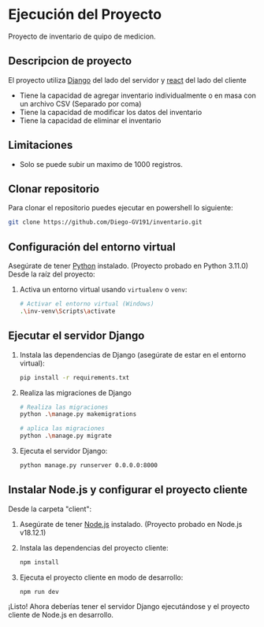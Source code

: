 # Ejecución del Proyecto

Proyecto de inventario de quipo de medicion.

## Descripcion de proyecto
El proyecto utiliza [Django](https://www.djangoproject.com/) del lado del servidor y [react](https://vitejs.dev/guide/) del lado del cliente

- Tiene la capacidad de agregar inventario individualmente o en masa con un archivo CSV (Separado por coma) 
- Tiene la capacidad de modificar los datos del inventario
- Tiene la capacidad de eliminar el inventario

## Limitaciones

- Solo se puede subir un maximo de 1000 registros.

## Clonar repositorio

Para clonar el repositorio puedes ejecutar en powershell lo siguiente:

```bash
git clone https://github.com/Diego-GV191/inventario.git
```

## Configuración del entorno virtual

Asegúrate de tener [Python](https://www.python.org/) instalado. (Proyecto probado en Python 3.11.0) Desde la raíz del proyecto:

1. Activa un entorno virtual usando `virtualenv` o `venv`:
    ```bash
    # Activar el entorno virtual (Windows)
    .\inv-venv\Scripts\activate
    ```

## Ejecutar el servidor Django

1. Instala las dependencias de Django (asegúrate de estar en el entorno virtual):
    ```bash
    pip install -r requirements.txt
    ```
2. Realiza las migraciones de Django
   ```bash
   # Realiza las migraciones
   python .\manage.py makemigrations
   
   # aplica las migraciones
   python .\manage.py migrate
   ```
3. Ejecuta el servidor Django:
    ```bash
    python manage.py runserver 0.0.0.0:8000
    ```

## Instalar Node.js y configurar el proyecto cliente

Desde la carpeta "client":

1. Asegúrate de tener [Node.js](https://nodejs.org/en) instalado. (Proyecto probado en Node.js v18.12.1)

2. Instala las dependencias del proyecto cliente:
    ```bash
    npm install
    ```

3. Ejecuta el proyecto cliente en modo de desarrollo:
    ```bash
    npm run dev
    ```

¡Listo! Ahora deberías tener el servidor Django ejecutándose y el proyecto cliente de Node.js en desarrollo.

